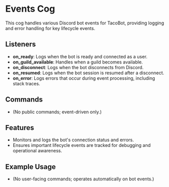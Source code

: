# Events Cog

This cog handles various Discord bot events for TacoBot, providing logging and error handling for key lifecycle events.

## Listeners

- **on_ready**: Logs when the bot is ready and connected as a user.
- **on_guild_available**: Handles when a guild becomes available.
- **on_disconnect**: Logs when the bot disconnects from Discord.
- **on_resumed**: Logs when the bot session is resumed after a disconnect.
- **on_error**: Logs errors that occur during event processing, including stack traces.

## Commands

- (No public commands; event-driven only.)

## Features

- Monitors and logs the bot's connection status and errors.
- Ensures important lifecycle events are tracked for debugging and operational awareness.

## Example Usage

- (No user-facing commands; operates automatically on bot events.)
